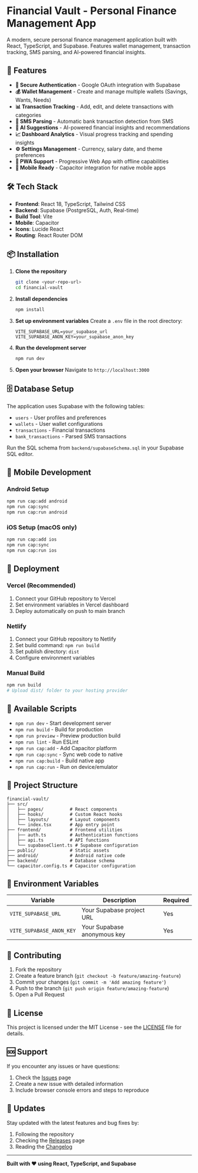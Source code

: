 # Financial Vault - Personal Finance Management App

A modern, secure personal finance management application built with React, TypeScript, and Supabase. Features wallet management, transaction tracking, SMS parsing, and AI-powered financial insights.

## 🚀 Features

- **🔐 Secure Authentication** - Google OAuth integration with Supabase
- **💰 Wallet Management** - Create and manage multiple wallets (Savings, Wants, Needs)
- **📊 Transaction Tracking** - Add, edit, and delete transactions with categories
- **📱 SMS Parsing** - Automatic bank transaction detection from SMS
- **🤖 AI Suggestions** - AI-powered financial insights and recommendations
- **📈 Dashboard Analytics** - Visual progress tracking and spending insights
- **⚙️ Settings Management** - Currency, salary date, and theme preferences
- **📱 PWA Support** - Progressive Web App with offline capabilities
- **🔧 Mobile Ready** - Capacitor integration for native mobile apps

## 🛠️ Tech Stack

- **Frontend**: React 18, TypeScript, Tailwind CSS
- **Backend**: Supabase (PostgreSQL, Auth, Real-time)
- **Build Tool**: Vite
- **Mobile**: Capacitor
- **Icons**: Lucide React
- **Routing**: React Router DOM

## 📦 Installation

1. **Clone the repository**
   ```bash
   git clone <your-repo-url>
   cd financial-vault
   ```

2. **Install dependencies**
   ```bash
   npm install
   ```

3. **Set up environment variables**
   Create a `.env` file in the root directory:
   ```env
   VITE_SUPABASE_URL=your_supabase_url
   VITE_SUPABASE_ANON_KEY=your_supabase_anon_key
   ```

4. **Run the development server**
   ```bash
   npm run dev
   ```

5. **Open your browser**
   Navigate to `http://localhost:3000`

## 🗄️ Database Setup

The application uses Supabase with the following tables:

- `users` - User profiles and preferences
- `wallets` - User wallet configurations
- `transactions` - Financial transactions
- `bank_transactions` - Parsed SMS transactions

Run the SQL schema from `backend/supabaseSchema.sql` in your Supabase SQL editor.

## 📱 Mobile Development

### Android Setup
```bash
npm run cap:add android
npm run cap:sync
npm run cap:run android
```

### iOS Setup (macOS only)
```bash
npm run cap:add ios
npm run cap:sync
npm run cap:run ios
```

## 🚀 Deployment

### Vercel (Recommended)
1. Connect your GitHub repository to Vercel
2. Set environment variables in Vercel dashboard
3. Deploy automatically on push to main branch

### Netlify
1. Connect your GitHub repository to Netlify
2. Set build command: `npm run build`
3. Set publish directory: `dist`
4. Configure environment variables

### Manual Build
```bash
npm run build
# Upload dist/ folder to your hosting provider
```

## 🔧 Available Scripts

- `npm run dev` - Start development server
- `npm run build` - Build for production
- `npm run preview` - Preview production build
- `npm run lint` - Run ESLint
- `npm run cap:add` - Add Capacitor platform
- `npm run cap:sync` - Sync web code to native
- `npm run cap:build` - Build native app
- `npm run cap:run` - Run on device/emulator

## 📁 Project Structure

```
financial-vault/
├── src/
│   ├── pages/          # React components
│   ├── hooks/          # Custom React hooks
│   ├── layouts/        # Layout components
│   └── index.tsx       # App entry point
├── frontend/           # Frontend utilities
│   ├── auth.ts         # Authentication functions
│   ├── api.ts          # API functions
│   └── supabaseClient.ts # Supabase configuration
├── public/             # Static assets
├── android/            # Android native code
├── backend/            # Database schema
└── capacitor.config.ts # Capacitor configuration
```

## 🔐 Environment Variables

| Variable | Description | Required |
|----------|-------------|----------|
| `VITE_SUPABASE_URL` | Your Supabase project URL | Yes |
| `VITE_SUPABASE_ANON_KEY` | Your Supabase anonymous key | Yes |

## 🤝 Contributing

1. Fork the repository
2. Create a feature branch (`git checkout -b feature/amazing-feature`)
3. Commit your changes (`git commit -m 'Add amazing feature'`)
4. Push to the branch (`git push origin feature/amazing-feature`)
5. Open a Pull Request

## 📄 License

This project is licensed under the MIT License - see the [LICENSE](LICENSE) file for details.

## 🆘 Support

If you encounter any issues or have questions:

1. Check the [Issues](https://github.com/yourusername/financial-vault/issues) page
2. Create a new issue with detailed information
3. Include browser console errors and steps to reproduce

## 🔄 Updates

Stay updated with the latest features and bug fixes by:

1. Following the repository
2. Checking the [Releases](https://github.com/yourusername/financial-vault/releases) page
3. Reading the [Changelog](CHANGELOG.md)

---

**Built with ❤️ using React, TypeScript, and Supabase**
